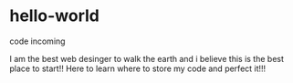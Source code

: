 # hello-world
code incoming

I am the best web desinger to walk the earth and i believe this is the best place to start!!
Here to learn where to store my code and perfect it!!!
